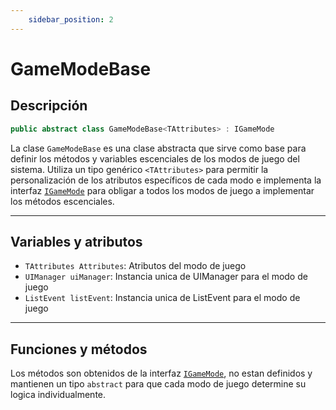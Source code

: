```yaml
---
    sidebar_position: 2
---
```


# GameModeBase

## Descripción
```csharp
public abstract class GameModeBase<TAttributes> : IGameMode 
```
La clase `GameModeBase` es una clase abstracta que sirve como base para definir los métodos y variables escenciales de los modos de juego del sistema. Utiliza un tipo genérico `<TAttributes>` para permitir la personalización de los atributos específicos de cada modo e implementa la interfaz [`IGameMode`](/docs/juego/arquitecura/control-juego/GameModeBase/IGameMode) para obligar a todos los modos de juego a implementar los métodos escenciales.

---

## Variables y atributos

- `TAttributes Attributes`: Atributos del modo de juego
- `UIManager uiManager`: Instancia unica de UIManager para el modo de juego
- `ListEvent listEvent`: Instancia unica de ListEvent para el modo de juego

---

## Funciones y métodos

Los métodos son obtenidos de la interfaz [`IGameMode`](/docs/juego/arquitecura/control-juego/GameModeBase/IGameMode), no estan definidos y mantienen un tipo `abstract` para que cada modo de juego determine su logica individualmente.
